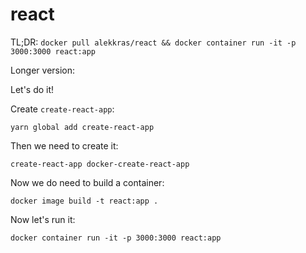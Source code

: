 # react

TL;DR:
`docker pull alekkras/react && docker container run -it -p 3000:3000 react:app`

Longer version:

Let's do it!

Create `create-react-app`:

`yarn global add create-react-app`

Then we need to create it:

`create-react-app docker-create-react-app`

Now we do need to build a container:

`docker image build -t react:app .`

Now let's run it:

`docker container run -it -p 3000:3000 react:app`
